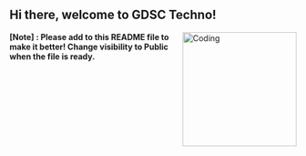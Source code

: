 ## Hi there, welcome to GDSC Techno! 
<img align="right" alt="Coding" width="200" src="https://cdn.dribbble.com/users/511295/screenshots/2629099/octocat-wave-dribbble.gif">


**[Note] : Please add to this README file to make it better! Change visibility to Public when the file is ready.**
<!--

**Here are some ideas to get you started:**

🙋‍♀️ A short introduction - what is your organization all about?
🌈 Contribution guidelines - how can the community get involved?
👩‍💻 Useful resources - where can the community find your docs? Is there anything else the community should know?
🍿 Fun facts - what does your team eat for breakfast?
🧙 Remember, you can do mighty things with the power of [Markdown](https://guides.github.com/features/mastering-markdown/)
-->
